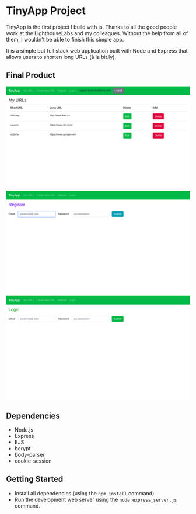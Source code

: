 # TinyApp Project

TinyApp is the first project I build with js. Thanks to all the good people work at the LighthouseLabs and my colleagues.
Without the help from all of them, I wouldn't be able to finish this simple app.

It is a simple but full stack web application built with Node and Express that allows users to shorten long URLs (à la bit.ly).
 

## Final Product

!["Screenshot of URLs page"](https://github.com/JoeDzhu/tinyapp/blob/master/docs/URLs%20page.png)
!["Screenshot of register page"](https://github.com/JoeDzhu/tinyapp/blob/master/docs/Register%20page.png)
!["Screenshot of login page"](https://github.com/JoeDzhu/tinyapp/blob/master/docs/Login%20page.png)

## Dependencies

- Node.js
- Express
- EJS
- bcrypt
- body-parser
- cookie-session

## Getting Started

- Install all dependencies (using the `npm install` command).
- Run the development web server using the `node express_server.js` command.
